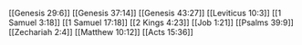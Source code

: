 [[Genesis 29:6]]
[[Genesis 37:14]]
[[Genesis 43:27]]
[[Leviticus 10:3]]
[[1 Samuel 3:18]]
[[1 Samuel 17:18]]
[[2 Kings 4:23]]
[[Job 1:21]]
[[Psalms 39:9]]
[[Zechariah 2:4]]
[[Matthew 10:12]]
[[Acts 15:36]]
